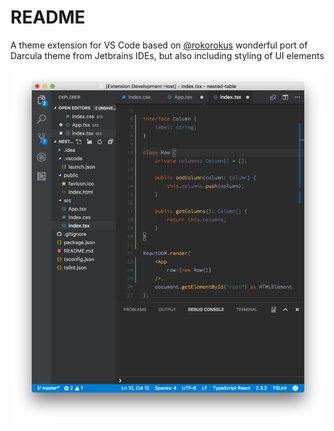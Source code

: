 # README
A theme extension for VS Code based on [@rokorokus](https://github.com/rokoroku) wonderful port of Darcula theme from Jetbrains IDEs, but also including styling of UI elements

![Screenshot](https://github.com/kraftwer1/vscode-theme-darcula-extra/blob/master/Screenshot.png "Screenshot")
